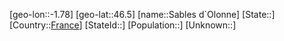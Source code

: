 ﻿---
location: [46.5,-1.78]
type: City
tags:
- geo/City


SpocWebEntityId: 33866
isDeleted: false
confidential: public

---
[geo-lon::-1.78]
[geo-lat::46.5]
[name::Sables d`Olonne]
[State::]
[Country::[France](geo/Continent/Europe/France.md)]
[StateId::]
[Population::]
[Unknown::]

